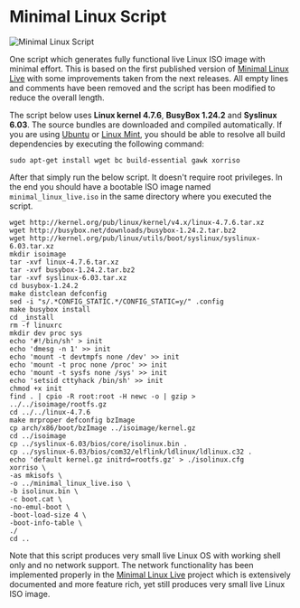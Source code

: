 # Minimal Linux Script

![Minimal Linux Script](http://minimal.idzona.com/mls/minimal_linux_script.png)

One script which generates fully functional live Linux ISO image with minimal effort. This is based on the first published version of [Minimal Linux Live](http://github.com/ivandavidov/minimal) with some improvements taken from the next releases. All empty lines and comments have been removed and the script has been modified to reduce the overall length.

The script below uses **Linux kernel 4.7.6**, **BusyBox 1.24.2** and **Syslinux 6.03**. The source bundles are downloaded and compiled automatically. If you are using [Ubuntu](http://ubuntu.com) or [Linux Mint](http://linuxmint.com), you should be able to resolve all build dependencies by executing the following command:

    sudo apt-get install wget bc build-essential gawk xorriso

After that simply run the below script. It doesn't require root privileges. In the end you should have a bootable ISO image named `minimal_linux_live.iso` in the same directory where you executed the script.

    wget http://kernel.org/pub/linux/kernel/v4.x/linux-4.7.6.tar.xz
    wget http://busybox.net/downloads/busybox-1.24.2.tar.bz2
    wget http://kernel.org/pub/linux/utils/boot/syslinux/syslinux-6.03.tar.xz
    mkdir isoimage
    tar -xvf linux-4.7.6.tar.xz
    tar -xvf busybox-1.24.2.tar.bz2
    tar -xvf syslinux-6.03.tar.xz
    cd busybox-1.24.2
    make distclean defconfig
    sed -i "s/.*CONFIG_STATIC.*/CONFIG_STATIC=y/" .config
    make busybox install
    cd _install
    rm -f linuxrc
    mkdir dev proc sys
    echo '#!/bin/sh' > init
    echo 'dmesg -n 1' >> init
    echo 'mount -t devtmpfs none /dev' >> init
    echo 'mount -t proc none /proc' >> init
    echo 'mount -t sysfs none /sys' >> init
    echo 'setsid cttyhack /bin/sh' >> init
    chmod +x init
    find . | cpio -R root:root -H newc -o | gzip > ../../isoimage/rootfs.gz
    cd ../../linux-4.7.6
    make mrproper defconfig bzImage
    cp arch/x86/boot/bzImage ../isoimage/kernel.gz
    cd ../isoimage
    cp ../syslinux-6.03/bios/core/isolinux.bin .
    cp ../syslinux-6.03/bios/com32/elflink/ldlinux/ldlinux.c32 .
    echo 'default kernel.gz initrd=rootfs.gz' > ./isolinux.cfg
    xorriso \
    -as mkisofs \
    -o ../minimal_linux_live.iso \
    -b isolinux.bin \
    -c boot.cat \
    -no-emul-boot \
    -boot-load-size 4 \
    -boot-info-table \
    ./
    cd ..

Note that this script produces very small live Linux OS with working shell only and no network support. The network functionality has been implemented properly in the [Minimal Linux Live](http://github.com/ivandavidov/minimal) project which is extensively documented and more feature rich, yet still produces very small live Linux ISO image.
